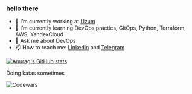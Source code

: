 ### hello there

- 🔭 I’m currently working at [Uzum](https://uzum.uz/)
- 🌱 I’m currently learning DevOps practics, GitOps, Python, Terraform, AWS, YandexCloud
- 💬 Ask me about DevOps
- 📫 How to reach me: [Linkedin](https://www.linkedin.com/in/mans0ry/) and [Telegram](https://t.me/eskovilya)

[![Anurag's GitHub stats](https://github-readme-stats.vercel.app/api?username=mans0ry&hide=stars&show_icons=true&include_all_commits=true&count_private=true&theme=tokyonight)](https://github.com/anuraghazra/github-readme-stats)

Doing katas sometimes

![Codewars](https://www.codewars.com/users/mans0ry/badges/large)

<!--
**mans0ry/mans0ry** is a ✨ _special_ ✨ repository because its `README.md` (this file) appears on your GitHub profile.

Here are some ideas to get you started:

- 🔭 I’m currently working on ...
- 🌱 I’m currently learning ...
- 👯 I’m looking to collaborate on ...
- 🤔 I’m looking for help with ...
- 💬 Ask me about ...
- 📫 How to reach me: ...
- 😄 Pronouns: ...
- ⚡ Fun fact: ...
-->
